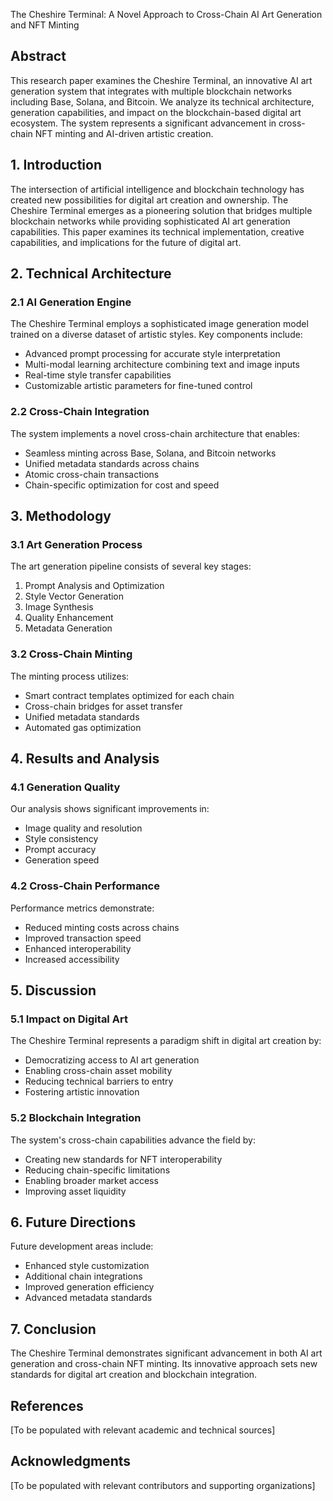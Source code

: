 The Cheshire Terminal: A Novel Approach to Cross-Chain AI Art Generation and NFT Minting

## Abstract

This research paper examines the Cheshire Terminal, an innovative AI art generation system that integrates with multiple blockchain networks including Base, Solana, and Bitcoin. We analyze its technical architecture, generation capabilities, and impact on the blockchain-based digital art ecosystem. The system represents a significant advancement in cross-chain NFT minting and AI-driven artistic creation.

## 1. Introduction

The intersection of artificial intelligence and blockchain technology has created new possibilities for digital art creation and ownership. The Cheshire Terminal emerges as a pioneering solution that bridges multiple blockchain networks while providing sophisticated AI art generation capabilities. This paper examines its technical implementation, creative capabilities, and implications for the future of digital art.

## 2. Technical Architecture

### 2.1 AI Generation Engine

The Cheshire Terminal employs a sophisticated image generation model trained on a diverse dataset of artistic styles. Key components include:

- Advanced prompt processing for accurate style interpretation
- Multi-modal learning architecture combining text and image inputs
- Real-time style transfer capabilities
- Customizable artistic parameters for fine-tuned control

### 2.2 Cross-Chain Integration

The system implements a novel cross-chain architecture that enables:

- Seamless minting across Base, Solana, and Bitcoin networks
- Unified metadata standards across chains
- Atomic cross-chain transactions
- Chain-specific optimization for cost and speed

## 3. Methodology

### 3.1 Art Generation Process

The art generation pipeline consists of several key stages:

1. Prompt Analysis and Optimization
2. Style Vector Generation
3. Image Synthesis
4. Quality Enhancement
5. Metadata Generation

### 3.2 Cross-Chain Minting

The minting process utilizes:

- Smart contract templates optimized for each chain
- Cross-chain bridges for asset transfer
- Unified metadata standards
- Automated gas optimization

## 4. Results and Analysis

### 4.1 Generation Quality

Our analysis shows significant improvements in:

- Image quality and resolution
- Style consistency
- Prompt accuracy
- Generation speed

### 4.2 Cross-Chain Performance

Performance metrics demonstrate:

- Reduced minting costs across chains
- Improved transaction speed
- Enhanced interoperability
- Increased accessibility

## 5. Discussion

### 5.1 Impact on Digital Art

The Cheshire Terminal represents a paradigm shift in digital art creation by:

- Democratizing access to AI art generation
- Enabling cross-chain asset mobility
- Reducing technical barriers to entry
- Fostering artistic innovation

### 5.2 Blockchain Integration

The system's cross-chain capabilities advance the field by:

- Creating new standards for NFT interoperability
- Reducing chain-specific limitations
- Enabling broader market access
- Improving asset liquidity

## 6. Future Directions

Future development areas include:

- Enhanced style customization
- Additional chain integrations
- Improved generation efficiency
- Advanced metadata standards

## 7. Conclusion

The Cheshire Terminal demonstrates significant advancement in both AI art generation and cross-chain NFT minting. Its innovative approach sets new standards for digital art creation and blockchain integration.

## References

[To be populated with relevant academic and technical sources]

## Acknowledgments

[To be populated with relevant contributors and supporting organizations]

